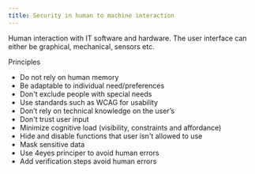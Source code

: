 ```yaml
---
title: Security in human to machine interaction
---
```

Human interaction with IT software and hardware. The user interface can either be graphical, mechanical, sensors etc.

Principles

* Do not rely on human memory
* Be adaptable to individual need/preferences
* Don't exclude people with special needs
* Use standards such as WCAG for usability
* Don’t rely on technical knowledge on the user’s
* Don't trust user input
* Minimize cognitive load (visibility, constraints and affordance)
* Hide and disable functions that user isn't allowed to use
* Mask sensitive data
* Use 4eyes principer to avoid human errors
* Add verification steps avoid human errors
